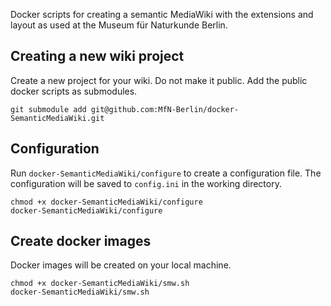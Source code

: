 Docker scripts for creating a semantic MediaWiki with the extensions and layout as used at the Museum für Naturkunde Berlin.

## Creating a new wiki project
Create a new project for your wiki. Do not make it public. Add the public docker scripts as submodules.
```
git submodule add git@github.com:MfN-Berlin/docker-SemanticMediaWiki.git
```

## Configuration
Run ```docker-SemanticMediaWiki/configure``` to create a configuration file.
The configuration will be saved to ```config.ini``` in the working directory.
```
chmod +x docker-SemanticMediaWiki/configure
docker-SemanticMediaWiki/configure
```

## Create docker images
Docker images will be created on your local machine.
```
chmod +x docker-SemanticMediaWiki/smw.sh
docker-SemanticMediaWiki/smw.sh
```

